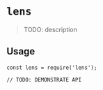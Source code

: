 # `lens`

> TODO: description

## Usage

```
const lens = require('lens');

// TODO: DEMONSTRATE API
```
